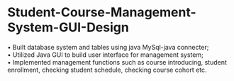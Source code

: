 # Student-Course-Management-System-GUI-Design
• Built database system and tables using java MySql-java connecter; <br/>
• Utilized Java GUI to build user interface for management system; <br/>
• Implemented management functions such as course introducing, student enrollment, checking student schedule, checking course cohort etc.<br/>


